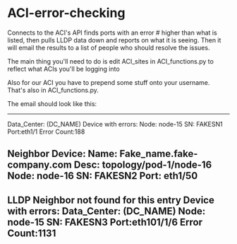 # ACI-error-checking
Connects to the ACI's API finds ports with an error # higher than what is listed, then pulls LLDP data down and reports on what it is seeing.
Then it will email the results to a list of people who should resolve the issues.

The main thing you'll need to do is edit ACI_sites in ACI_functions.py to reflect what ACIs you'll be logging into

Also for our ACI you have to prepend some stuff onto your username.  That's also in ACI_functions.py.

The email should look like this:

----------------------------
Data_Center: (DC_NAME)
Device with errors:
    Node: node-15
    SN: FAKESN1 
    Port:eth1/1
    Error Count:188
                
Neighbor Device:
    Name: Fake_name.fake-company.com
    Desc: topology/pod-1/node-16
    Node: node-16
    SN: FAKESN2
    Port: eth1/50
----------------------------
LLDP Neighbor not found for this entry
Device with errors:
    Data_Center: (DC_NAME)
    Node: node-15
    SN: FAKESN3
    Port:eth101/1/6
    Error Count:1131
----------------------------
